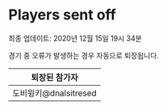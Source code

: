 # Players sent off
최종 업데이트: 2020년 12월 15일 19시 34분


경기 중 오류가 발생하는 경우 자동으로 퇴장됩니다.


| 퇴장된 참가자 |
|:---:|
| 도비윙키@dnalsitresed |